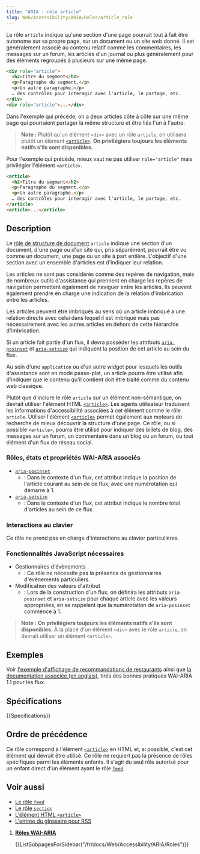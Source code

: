 ```yaml
---
title: "ARIA : rôle article"
slug: Web/Accessibility/ARIA/Roles/article_role
---
```


Le rôle `article` indique qu'une section d'une page pourrait tout à fait être autonome sur sa propre page, sur un document ou un site web donné. Il est généralement associé au contenu relatif comme les commentaires, les messages sur un forum, les articles d'un journal ou plus généralement pour des éléments regroupés à plusieurs sur une même page.

```html
<div role="article">
  <h2>Titre du segment</h2>
  <p>Paragraphe du segment.</p>
  <p>Un autre paragraphe.</p>
  … des contrôles pour interagir avec l'article, le partage, etc.
</div>
<div role="article">...</div>
```

Dans l'exemple qui précède, on a deux articles côte à côte sur une même page qui pourraient partager la même structure et être liés l'un à l'autre.

> **Note :** Plutôt qu'un élément `<div>` avec un rôle `article`, on utilisera plutôt un élément [`<article>`](/fr/docs/Web/HTML/Element/article). **On privilégiera toujours les éléments natifs s'ils sont disponibles.**

Pour l'exemple qui précède, mieux vaut ne pas utiliser `role="article"` mais privilégier l'élément `<article>`.

```html
<article>
  <h2>Titre du segment</h2>
  <p>Paragraphe du segment.</p>
  <p>Un autre paragraphe.</p>
  … des contrôles pour interagir avec l'article, le partage, etc.
</article>
<article>...</article>
```

## Description

Le [rôle de structure de document](/fr/docs/Web/Accessibility/ARIA/Roles#document_structure_roles) `article` indique une section d'un document, d'une page ou d'un site qui, pris séparément, pourrait être vu comme un document, une page ou un site à part entière. L'objectif d'une section avec un ensemble d'articles est d'indiquer leur relation.

Les articles ne sont pas considérés comme des repères de navigation, mais de nombreux outils d'assistance qui prennent en charge les repères de navigation permettent également de naviguer entre les articles. Ils peuvent également prendre en charge une indication de la relation d'imbrication entre les articles.

Les articles peuvent être imbriqués au sens où un article imbriqué a une relation directe avec celui dans lequel il est imbriqué mais pas nécessairement avec les autres articles en dehors de cette hiérarchie d'imbrication.

Si un article fait partie d'un flux, il devra posséder les attributs [`aria-posinset`](/fr/docs/Web/Accessibility/ARIA/Attributes/aria-posinset) et [`aria-setsize`](/fr/docs/Web/Accessibility/ARIA/Attributes/aria-setsize) qui indiquent la position de cet article au sein du flux.

Au sein d'une `application` ou d'un autre widget pour lesquels les outils d'assistance sont en mode passe-plat, un article pourra être utilisé afin d'indiquer que le contenu qu'il contient doit être traité comme du contenu web classique.

Plutôt que d'inclure le rôle `article` sur un élément non-sémantique, on devrait utiliser l'élément HTML [`<article>`](/fr/docs/Web/HTML/Element/article). Les agents utilisateur traduisent les informations d'accessibilité associées à cet élément comme le rôle `article`. Utiliser l'élément [`<article>`](/fr/docs/Web/HTML/Element/article) permet également aux moteurs de recherche de mieux découvrir la structure d'une page. Ce rôle, ou si possible `<article>`, pourra être utilisé pour indiquer des billets de blog, des messages sur un forum, un commentaire dans un blog ou un forum, ou tout élément d'un flux de réseau social.

### Rôles, états et propriétés WAI-ARIA associés

- [`aria-posinset`](/fr/docs/Web/Accessibility/ARIA/Attributes/aria-posinset)
  - : Dans le contexte d'un flux, cet attribut indique la position de l'article courant au sein de ce flux, avec une numérotation qui démarre à 1.
- [`aria-setsize`](/fr/docs/Web/Accessibility/ARIA/Attributes/aria-setsize)
  - : Dans le contexte d'un flux, cet attribut indique le nombre total d'articles au sein de ce flux.

### Interactions au clavier

Ce rôle ne prend pas en charge d'interactions au clavier particulières.

### Fonctionnalités JavaScript nécessaires

- Gestionnaires d'évènements
  - : Ce rôle ne nécessite pas la présence de gestionnaires d'évènements particuliers.
- Modification des valeurs d'attribut
  - : Lors de la construction d'un flux, on définira les attributs `aria-posinset` et `aria-setsize` pour chaque article avec les valeurs appropriées, en se rappelant que la numérotation de `aria-posinset` commence à 1.

> **Note :** **On privilégiera toujours les éléments natifs s'ils sont disponibles.** À la place d'un élément `<div>` avec le rôle `article`, on devrait utiliser un élément `<article>`.

## Exemples

Voir [l'exemple d'affichage de recommandations de restaurants](https://www.w3.org/TR/wai-aria-practices-1.1/examples/feed/feedDisplay.html) ainsi que [la documentation associée (en anglais)](https://www.w3.org/TR/wai-aria-practices-1.1/examples/feed/feed.html), tirés des bonnes pratiques WAI-ARIA 1.1 pour les flux.

## Spécifications

{{Specifications}}

## Ordre de précédence

Ce rôle correspond à l'élément [`<article>`](/fr/docs/Web/HTML/Element/article) en HTML et, si possible, c'est cet élément qui devrait être utilisé. Ce rôle ne requiert pas la présence de rôles spécifiques parmi les éléments enfants. Il s'agit du seul rôle autorisé pour un enfant direct d'un élément ayant le rôle [`feed`](/fr/docs/Web/Accessibility/ARIA/Roles/feed_role).

## Voir aussi

- [Le rôle `feed`](/fr/docs/Web/Accessibility/ARIA/Roles/feed_role)
- [Le rôle `section`](/fr/docs/Web/Accessibility/ARIA/Roles/section_role)
- [L'élément HTML `<article>`](/fr/docs/Web/HTML/Element/article)
- [L'entrée du glossaire pour RSS](/fr/docs/Glossary/RSS)

<section id="Quick_links">

1. [**Rôles WAI-ARIA**](/fr/docs/Web/Accessibility/ARIA/Roles)

   {{ListSubpagesForSidebar("/fr/docs/Web/Accessibility/ARIA/Roles")}}

</section>
